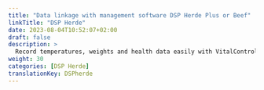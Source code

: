 ```yaml
---
title: "Data linkage with management software DSP Herde Plus or Beef"
linkTitle: "DSP Herde"
date: 2023-08-04T10:52:07+02:00
draft: false
description: >
  Record temperatures, weights and health data easily with VitalControl device and import the recorded data into the *Herde* software.
weight: 30
categories: [DSP Herde]
translationKey: DSPherde
---
```

